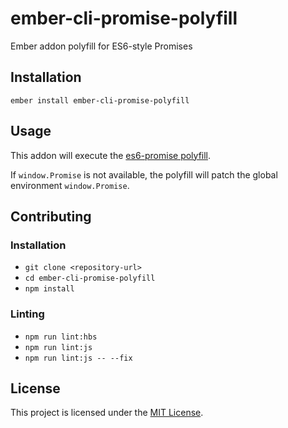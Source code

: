 ember-cli-promise-polyfill
==============================================================================

Ember addon polyfill for ES6-style Promises

Installation
------------------------------------------------------------------------------

```
ember install ember-cli-promise-polyfill
```


Usage
------------------------------------------------------------------------------

This addon will execute the [es6-promise polyfill](https://github.com/stefanpenner/es6-promise).

If `window.Promise` is not available, the polyfill will patch the global environment `window.Promise`.


Contributing
------------------------------------------------------------------------------

### Installation

* `git clone <repository-url>`
* `cd ember-cli-promise-polyfill`
* `npm install`

### Linting

* `npm run lint:hbs`
* `npm run lint:js`
* `npm run lint:js -- --fix`

License
------------------------------------------------------------------------------

This project is licensed under the [MIT License](LICENSE.md).
